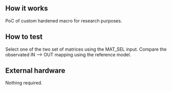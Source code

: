 <!---

This file is used to generate your project datasheet. Please fill in the information below and delete any unused
sections.

You can also include images in this folder and reference them in the markdown. Each image must be less than
512 kb in size, and the combined size of all images must be less than 1 MB.
-->

## How it works

PoC of custom hardened macro for research purposes.

## How to test

Select one of the two set of matrices using the MAT_SEL input. Compare the observated IN --> OUT mapping using the reference model.

## External hardware

Nothing required.
